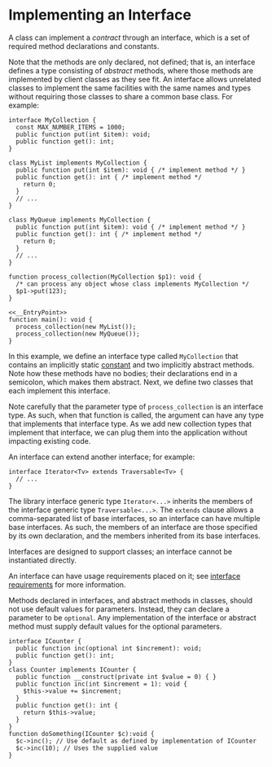 # Implementing an Interface

A class can implement a *contract* through an interface, which is a set of required
method declarations and constants.

Note that the methods are only declared, not defined; that is, an interface defines a type consisting
of *abstract* methods, where those methods are implemented by client classes as they see fit. An interface allows unrelated classes to
implement the same facilities with the same names and types without requiring those classes to share a common base class. For example:

```hack
interface MyCollection {
  const MAX_NUMBER_ITEMS = 1000;
  public function put(int $item): void;
  public function get(): int;
}

class MyList implements MyCollection {
  public function put(int $item): void { /* implement method */ }
  public function get(): int { /* implement method */
    return 0;
  }
  // ...
}

class MyQueue implements MyCollection {
  public function put(int $item): void { /* implement method */ }
  public function get(): int { /* implement method */
    return 0;
  }
  // ...
}

function process_collection(MyCollection $p1): void {
  /* can process any object whose class implements MyCollection */
  $p1->put(123);
}

<<__EntryPoint>>
function main(): void {
  process_collection(new MyList());
  process_collection(new MyQueue());
}
```

In this example, we define an interface type called `MyCollection` that contains an implicitly static [constant](/docs/hack/classes/constants) and two implicitly
abstract methods.  Note how these methods have no bodies; their declarations end in a semicolon, which makes them abstract.  Next, we define two
classes that each implement this interface.

Note carefully that the parameter type of `process_collection` is an interface type. As such, when that function is called, the argument can
have any type that implements that interface type.  As we add new collection types that implement that interface, we can plug them into the
application without impacting existing code.

An interface can extend another interface; for example:

```hack no-extract
interface Iterator<Tv> extends Traversable<Tv> {
  // ...
}
```

The library interface generic type `Iterator<...>` inherits the members of the interface generic type `Traversable<...>`.  The `extends`
clause allows a comma-separated list of base interfaces, so an interface can have multiple base interfaces.  As such, the members of an
interface are those specified by its own declaration, and the members inherited from its base interfaces.

Interfaces are designed to support classes; an interface cannot be instantiated directly.

An interface can have usage requirements placed on it; see [interface requirements](/docs/hack/traits-and-interfaces/trait-and-interface-requirements) for more information.

Methods declared in interfaces, and abstract methods in classes, should not use default values for parameters. Instead, they can declare a
parameter to be `optional`. Any implementation of the interface or abstract method must supply default values for the optional parameters.
```hack
interface ICounter {
  public function inc(optional int $increment): void;
  public function get(): int;
}
class Counter implements ICounter {
  public function __construct(private int $value = 0) { }
  public function inc(int $increment = 1): void {
    $this->value += $increment;
  }
  public function get(): int {
    return $this->value;
  }
}
function doSomething(ICounter $c):void {
  $c->inc(); // Use default as defined by implementation of ICounter
  $c->inc(10); // Uses the supplied value
}
```
